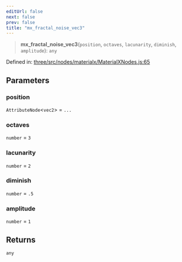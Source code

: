```yaml
---
editUrl: false
next: false
prev: false
title: "mx_fractal_noise_vec3"
---
```


> **mx\_fractal\_noise\_vec3**(`position`, `octaves`, `lacunarity`, `diminish`, `amplitude`): `any`

Defined in: [three/src/nodes/materialx/MaterialXNodes.js:65](https://github.com/DefinitelyMaybe/three-i18n/blob/fa57b79433d1c349ffb23a78727299c8d4190136/three/src/nodes/materialx/MaterialXNodes.js#L65)

## Parameters

### position

`AttributeNode`\<`vec2`\> = `...`

### octaves

`number` = `3`

### lacunarity

`number` = `2`

### diminish

`number` = `.5`

### amplitude

`number` = `1`

## Returns

`any`
